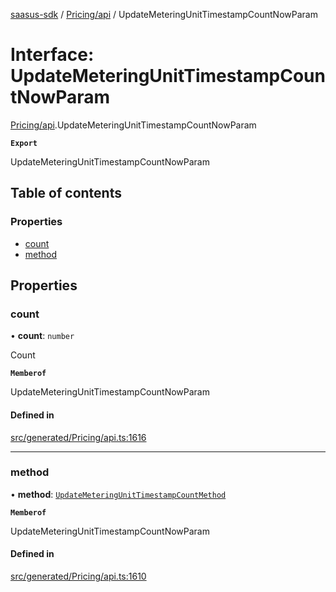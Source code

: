 [saasus-sdk](../README.md) / [Pricing/api](../modules/Pricing_api.md) / UpdateMeteringUnitTimestampCountNowParam

# Interface: UpdateMeteringUnitTimestampCountNowParam

[Pricing/api](../modules/Pricing_api.md).UpdateMeteringUnitTimestampCountNowParam

**`Export`**

UpdateMeteringUnitTimestampCountNowParam

## Table of contents

### Properties

- [count](Pricing_api.UpdateMeteringUnitTimestampCountNowParam.md#count)
- [method](Pricing_api.UpdateMeteringUnitTimestampCountNowParam.md#method)

## Properties

### count

• **count**: `number`

Count

**`Memberof`**

UpdateMeteringUnitTimestampCountNowParam

#### Defined in

[src/generated/Pricing/api.ts:1616](https://github.com/saasus-platform/saasus-sdk-javascript/blob/997c544/src/generated/Pricing/api.ts#L1616)

___

### method

• **method**: [`UpdateMeteringUnitTimestampCountMethod`](../enums/Pricing_api.UpdateMeteringUnitTimestampCountMethod.md)

**`Memberof`**

UpdateMeteringUnitTimestampCountNowParam

#### Defined in

[src/generated/Pricing/api.ts:1610](https://github.com/saasus-platform/saasus-sdk-javascript/blob/997c544/src/generated/Pricing/api.ts#L1610)
